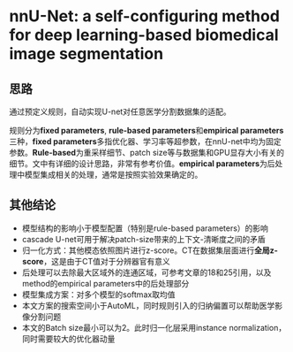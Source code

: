 # nnU-Net: a self-configuring method for deep learning-based biomedical image segmentation
## 思路
通过预定义规则，自动实现U-net对任意医学分割数据集的适配。

规则分为**fixed parameters**, **rule-based parameters**和**empirical parameters**三种，**fixed parameters**多指优化器、学习率等超参数，在nnU-net中均为固定参数。**Rule-based**为重采样细节、patch size等与数据集和GPU显存大小有关的细节。文中有详细的设计思路，非常有参考价值。**empirical parameters**为后处理中模型集成相关的处理，通常是按照实验效果确定的。

## 其他结论
- 模型结构的影响小于模型配置（特别是rule-based parameters）的影响
- cascade U-net可用于解决patch-size带来的上下文-清晰度之间的矛盾
- 归一化方式：其他模态依照图片进行z-score。CT在数据集层面进行**全局z-score**，这是由于CT值对于分辨器官有意义
- 后处理可以去除最大区域外的连通区域，可参考文章的18和25引用，以及method的empirical parameters中的后处理部分
- 模型集成方案：对多个模型的softmax取均值
- 本文方案的搜索空间小于AutoML，同时规则引入的归纳偏置可以帮助医学影像分割问题
- 本文的Batch size最小可以为2。此时归一化层采用instance normalization，同时需要较大的优化器动量